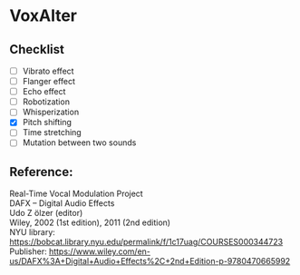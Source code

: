 # VoxAlter
## Checklist

- [ ] Vibrato effect
- [ ] Flanger effect
- [ ] Echo effect
- [ ] Robotization
- [ ] Whisperization
- [x] Pitch shifting
- [ ] Time stretching 
- [ ] Mutation between two sounds

## Reference: 
Real-Time Vocal Modulation Project <br>
DAFX – Digital Audio Effects <br>
Udo Z ̈olzer (editor) <br>
Wiley, 2002 (1st edition), 2011 (2nd edition) <br>
NYU library: https://bobcat.library.nyu.edu/permalink/f/1c17uag/COURSES000344723 <br>
Publisher: https://www.wiley.com/en-us/DAFX%3A+Digital+Audio+Effects%2C+2nd+Edition-p-9780470665992 <br>
